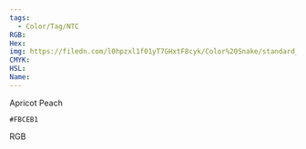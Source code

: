 ```yaml
---
tags:
  - Color/Tag/NTC
RGB:
Hex:
img: https://filedn.com/l0hpzxl1f01yT7GHxtF8cyk/Color%20Snake/standard_csv_to_svg/FBCEB1.svg
CMYK:
HSL:
Name:
---
```

Apricot Peach
```palette
#FBCEB1
```
RGB
